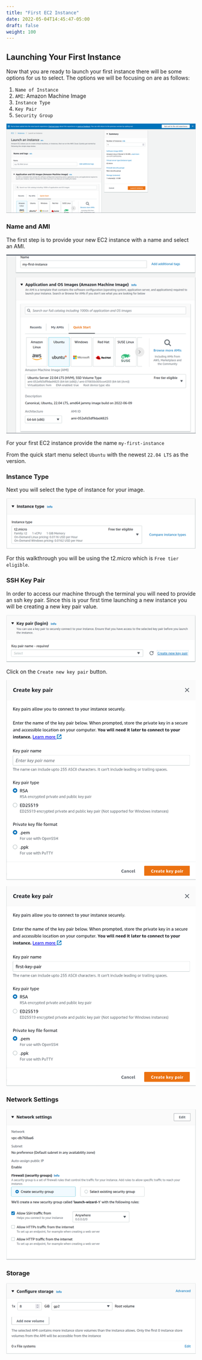 ```yaml
---
title: "First EC2 Instance"
date: 2022-05-04T14:45:47-05:00
draft: false
weight: 100
---
```


## Launching Your First Instance

Now that you are ready to launch your first instance there will be some options for us to select. The options we will be focusing on are as follows:
1. `Name of Instance`
1. `AMI`: Amazon Machine Image
1. `Instance Type`
1. `Key Pair`
1. `Security Group`

![first-instance-view](pictures/first-ec2-launch.png?classes=border)

### Name and AMI

The first step is to provide your new EC2 instance with a name and select an AMI.

![Name and AMI of EC2](pictures/name-and-AMI.png?classes=border)

For your first EC2 instance provide the name `my-first-instance`

From the quick start menu select `Ubuntu` with the newest `22.04 LTS` as the version.

### Instance Type

Next you will select the type of instance for your image.

![Type of Instance](pictures/instance-type.png?classes=border)

For this walkthrough you will be using the t2.micro which is `Free tier eligible`.

### SSH Key Pair

In order to access our machine through the terminal you will need to provide an ssh key pair. Since this is your first time launching a new instance you will be creating a new key pair value.

![Key Pair Selection](pictures/key-pair.png?classes=border)

Click on the `Create new key pair` button.

![Create a new Key Pair Menu](pictures/new-key-pair.png?classes=border)

![New Key Pair Name](pictures/first-key-pair.png?classes=border)

### Network Settings

![Network Settings Section](pictures/network-settings.png?classes=border)

### Storage

![Storage Settings Section](pictures/storage-section.png?classes=border)
